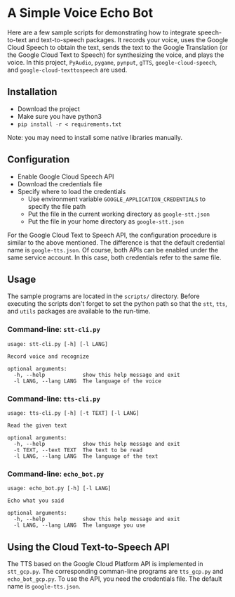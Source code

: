 # A Simple Voice Echo Bot

Here are a few sample scripts for demonstrating how to integrate speech-to-text and text-to-speech packages.
It records your voice, uses the Google Cloud Speech to obtain the text, sends the text to the Google Translation (or the Google Cloud Text to Speech) for synthesizing the voice, and plays the voice.
In this project, `PyAudio`, `pygame`, `pynput`, `gTTS`, `google-cloud-speech`, and `google-cloud-texttospeech` are used.

## Installation

* Download the project
* Make sure you have python3
* `pip install -r < requirements.txt`

Note: you may need to install some native libraries manually.

## Configuration

* Enable Google Cloud Speech API
* Download the credentials file
* Specify where to load the credentials
  * Use environment variable `GOOGLE_APPLICATION_CREDENTIALS` to specify the file path
  * Put the file in the current working directory as `google-stt.json`
  * Put the file in your home directory as `google-stt.json`

For the Google Cloud Text to Speech API, the configuration procedure is similar to the above mentioned. The difference is that the default credential name is `google-tts.json`. Of course, both APIs can be enabled under the same service account. In this case, both credentials refer to the same file.

## Usage

The sample programs are located in the `scripts/` directory. Before executing the scripts don't forget to set the python path so that the `stt`, `tts`, and `utils` packages are available to the run-time.

### Command-line: `stt-cli.py`

```
usage: stt-cli.py [-h] [-l LANG]

Record voice and recognize

optional arguments:
  -h, --help            show this help message and exit
  -l LANG, --lang LANG  The language of the voice

```

### Command-line: `tts-cli.py`

```
usage: tts-cli.py [-h] [-t TEXT] [-l LANG]

Read the given text

optional arguments:
  -h, --help            show this help message and exit
  -t TEXT, --text TEXT  The text to be read
  -l LANG, --lang LANG  The language of the text

```

### Command-line: `echo_bot.py`

```
usage: echo_bot.py [-h] [-l LANG]

Echo what you said

optional arguments:
  -h, --help            show this help message and exit
  -l LANG, --lang LANG  The language you use

```

## Using the Cloud Text-to-Speech API

The TTS based on the Google Cloud Platform API is implemented in `stt_gcp.py`.
The corresponding comman-line programs are `tts_gcp.py` and `echo_bot_gcp.py`.
To use the API, you need the credentials file. The default name is `google-tts.json`.

